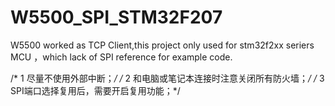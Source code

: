# W5500_SPI_STM32F207
W5500 worked as TCP Client,this project only used for stm32f2xx seriers MCU ，which lack of SPI reference for example code. 
 
/* 1 尽量不使用外部中断；*/
/* 2 和电脑或笔记本连接时注意关闭所有防火墙；*/
/* 3 SPI端口选择复用后，需要开启复用功能；*/
